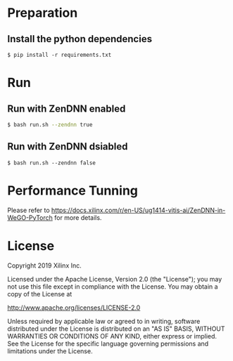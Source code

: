 # Preparation

## Install the python dependencies

```
$ pip install -r requirements.txt
```

# Run 

## Run with ZenDNN enabled  
```bash
$ bash run.sh --zendnn true
```

## Run with ZenDNN dsiabled 
```
$ bash run.sh --zendnn false 
```

# Performance Tunning

Please refer to https://docs.xilinx.com/r/en-US/ug1414-vitis-ai/ZenDNN-in-WeGO-PyTorch for more details.

# License

Copyright 2019 Xilinx Inc.

Licensed under the Apache License, Version 2.0 (the "License"); you may not use this file except in compliance with the License. You may obtain a copy of the License at

http://www.apache.org/licenses/LICENSE-2.0

Unless required by applicable law or agreed to in writing, software distributed under the License is distributed on an "AS IS" BASIS, WITHOUT WARRANTIES OR CONDITIONS OF ANY KIND, either express or implied. See the License for the specific language governing permissions and limitations under the License.
